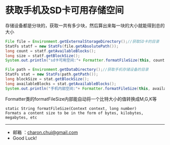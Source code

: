 获取手机及SD卡可用存储空间
===
 
存储设备都是分块的，获取一共有多少块，然后算出来每一块的大小就能得到总的大小   
```java 
File file = Environment.getExternalStorageDirectory();//获取SD卡的目录
StatFs statf = new StatFs(file.getAbsolutePath());
long count = statf.getAvailableBlocks();
long size = statf.getBlockSize();
System.out.println("sd卡可用空间:"+ Formatter.formatFileSize(this, count*size));

File path = Environment.getDataDirectory();//获取手机存储设备的目录
StatFs stat = new StatFs(path.getPath());
long blockSize = stat.getBlockSize();
long availableBlocks = stat.getAvailableBlocks();
System.out.println("手机内部空间:"+ Formatter.formatFileSize(this, availableBlocks*blockSize));
```
Formatter类的formatFileSize内部能自动将一个比特大小的值转换成M,G,K等
```
static String formatFileSize(Context context, long number)
Formats a content size to be in the form of bytes, kilobytes, megabytes, etc
```

---

- 邮箱 ：charon.chui@gmail.com  
- Good Luck! 
